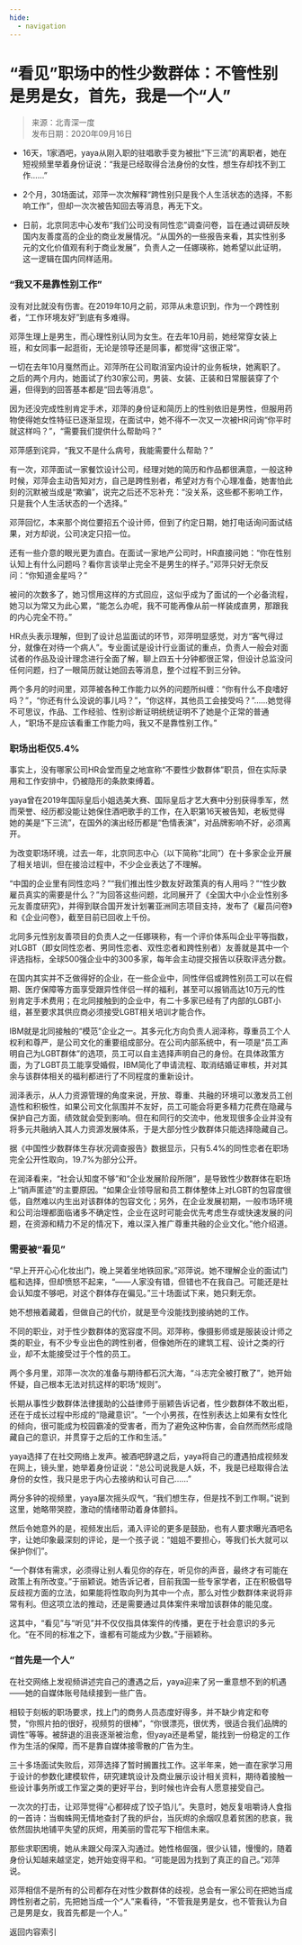 ```yaml
---
hide:
  - navigation
---
```


<!-- https://mp.weixin.qq.com/s/WkSF8Hm5jL6v32fgtaG2Tg -->

# “看见”职场中的性少数群体：不管性别是男是女，首先，我是一个“人”

> 来源：北青深一度  
> 发布日期：2020年09月16日

- 16天，1家酒吧，yaya从刚入职的驻唱歌手变为被批“下三流”的离职者，她在短视频里举着身份证说：“我是已经取得合法身份的女性，想生存却找不到工作......”

- 2个月，30场面试，邓萍一次次解释“跨性别只是我个人生活状态的选择，不影响工作”，但却一次次被告知回去等消息，再无下文。

- 日前，北京同志中心发布“我们公司没有同性恋”调查问卷，旨在通过调研反映国内友善度高的企业的商业发展情况。“从国外的一些报告来看，其实性别多元的文化价值观有利于商业发展”，负责人之一任娜瑛称，她希望以此证明，这一逻辑在国内同样适用。

### “我又不是靠性别工作”

没有对比就没有伤害。在2019年10月之前，邓萍从未意识到，作为一个跨性别者，“工作环境友好”到底有多难得。

邓萍生理上是男生，而心理性别认同为女生。在去年10月前，她经常穿女装上班，和女同事一起逛街，无论是领导还是同事，都觉得“这很正常”。

一切在去年10月戛然而止。邓萍所在公司取消室内设计的业务板块，她离职了。之后的两个月内，她面试了约30家公司，男装、女装、正装和日常服装穿了个遍，但得到的回答基本都是“回去等消息”。

因为还没完成性别肯定手术，邓萍的身份证和简历上的性别依旧是男性，但服用药物使得她女性特征已逐渐显现，在面试中，她不得不一次又一次被HR问询“你平时就这样吗？”，“需要我们提供什么帮助吗？”

邓萍感到诧异，“我又不是什么病号，我能需要什么帮助？”

有一次，邓萍面试一家餐饮设计公司，经理对她的简历和作品都很满意，一般这种时候，邓萍会主动告知对方，自己是跨性别者，希望对方有个心理准备，她害怕此刻的沉默被当成是“欺骗”，说完之后还不忘补充：“没关系，这些都不影响工作，只是我个人生活状态的一个选择。”

邓萍回忆，本来那个岗位要招五个设计师，但到了约定日期，她打电话询问面试结果，对方却说，公司决定只招一位。

还有一些介意的眼光更为直白。在面试一家地产公司时，HR直接问她：“你在性别认知上有什么问题吗？看你言谈举止完全不是男生的样子。”邓萍只好无奈反问：“你知道金星吗？”

被问的次数多了，她习惯用这样的方式回应，这似乎成为了面试的一个必备流程，她习以为常又为此心累，“能怎么办呢，我不可能再像从前一样装成直男，那跟我的内心完全不符。”

HR点头表示理解，但到了设计总监面试的环节，邓萍明显感觉，对方“客气得过分，就像在对待一个病人”。专业面试是设计行业面试的重点，负责人一般会对面试者的作品及设计理念进行全面了解，聊上四五十分钟都很正常，但设计总监没问任何问题，扫了一眼简历就让她回去等消息，整个过程不到三分钟。

两个多月的时间里，邓萍被各种工作能力以外的问题所纠缠：“你有什么不良嗜好吗？”，“你还有什么没说的事儿吗？”，“你这样，其他员工会接受吗？”......她觉得不可思议，作品、工作经验、性别诊断证明统统证明不了她是个正常的普通人，“职场不是应该看重工作能力吗，我又不是靠性别工作。”

### 职场出柜仅5.4%

事实上，没有哪家公司HR会堂而皇之地宣称“不要性少数群体”职员，但在实际录用和工作安排中，仍被隐形的条款束缚着。

yaya曾在2019年国际皇后小姐选美大赛、国际皇后才艺大赛中分别获得季军，然而荣誉、经历都没能让她保住酒吧歌手的工作，在入职第16天被告知，老板觉得她的美是“下三流”，在国外的演出经历都是“色情表演”，对品牌影响不好，必须离开。

为改变职场环境，过去一年，北京同志中心（以下简称“北同”）在十多家企业开展了相关培训，但在接洽过程中，不少企业表达了不理解。

“中国的企业里有同性恋吗？”“我们推出性少数友好政策真的有人用吗？”“性少数雇员真实的需要是什么？”为回答这些问题，北同展开了《全国大中小企业性别多元友善度研究》，并得到联合国开发计划署亚洲同志项目支持，发布了《雇员问卷》和《企业问卷》，截至目前已回收上千份。

北同多元性别友善项目的负责人之一任娜瑛称，有一个评价体系叫企业平等指数，对LGBT（即女同性恋者、男同性恋者、双性恋者和跨性别者）友善就是其中一个评选指标，全球500强企业中的300多家，每年会主动提交报告以获取评选分数。

在国内其实并不乏做得好的企业，在一些企业中，同性伴侣或跨性别员工可以在假期、医疗保障等方面享受跟异性伴侣一样的福利，甚至可以报销高达10万元的性别肯定手术费用；在北同接触到的企业中，有二十多家已经有了内部的LGBT小组，甚至要求其供应商必须接受LGBT相关培训才能合作。

IBM就是北同接触的“模范”企业之一。其多元化方向负责人润泽称，尊重员工个人权利和尊严，是公司文化的重要组成部分。在公司内部系统中，有一项是“员工声明自己为LGBT群体”的选项，员工可以自主选择声明自己的身份。在具体政策方面，为了LGBT员工能享受婚假，IBM简化了申请流程、取消结婚证审核，并对其余与该群体相关的福利都进行了不同程度的重新设计。

润泽表示，从人力资源管理的角度来说，开放、尊重、共融的环境可以激发员工创造性和积极性，如果公司文化氛围并不友好，员工可能会将更多精力花费在隐藏与保护自己方面，绩效就会受到影响。但在和同行的交流中，他发现很多企业并没有将多元共融纳入其人力资源发展体系，于是大部分性少数群体只能选择隐藏自己。

据《中国性少数群体生存状况调查报告》数据显示，只有5.4%的同性恋者在职场完全公开性取向，19.7%为部分公开。

在润泽看来，“社会认知度不够”和“企业发展阶段所限”，是导致性少数群体在职场上“销声匿迹”的主要原因。“如果企业领导层和员工群体整体上对LGBT的包容度很低，自然难以内生出对该群体的包容文化；另外，在企业发展初期，一般市场环境和公司治理都面临诸多不确定性，企业在这时可能会优先考虑生存或快速发展的问题，在资源和精力不足的情况下，难以深入推广尊重共融的企业文化。”他介绍道。

### 需要被“看见”

“早上开开心心化妆出门，晚上哭着坐地铁回家。”邓萍说。她不理解企业的面试门槛和选择，但却愤怒不起来，“——人家没有错，但错也不在我自己。可能还是社会认知度不够吧，对这个群体存在偏见。”三十场面试下来，她只剩无奈。

她不想掖着藏着，但做自己的代价，就是至今没能找到接纳她的工作。

不同的职业，对于性少数群体的宽容度不同。邓萍称，像摄影师或是服装设计师之类的职业，有不少专业出色的跨性别者，但像她所在的建筑工程、设计之类的行业，却不太能接受过于个性的员工。

两个多月里，邓萍一次次的准备与期待都石沉大海，“斗志完全被打散了”，她开始怀疑，自己根本无法对抗这样的职场“规则”。

长期从事性少数群体法律援助的公益律师于丽颖告诉记者，性少数群体不敢出柜，还在于成长过程中形成的“隐藏意识”。“一个小男孩，在性别表达上如果有女性化的倾向，很可能成为校园霸凌的受害者，而为了避免这种伤害，会自然而然形成隐藏自己的意识，并贯穿于之后的工作和生活。”

yaya选择了在社交网络上发声。被酒吧辞退之后，yaya将自己的遭遇拍成视频发在网上，镜头里，她举着身份证说：“总公司说我是人妖，不，我是已经取得合法身份的女性，我只是忠于内心去接纳和认可自己......”

两分多钟的视频里，yaya屡次摇头叹气，“我们想生存，但是找不到工作啊。”说到这里，她略带哭腔，激动的情绪带动着身体颤抖。

然后令她意外的是，视频发出后，涌入评论的更多是鼓励，也有人要求曝光酒吧名字，让她印象最深刻的评论，是一个孩子说：“姐姐不要担心，等我们长大就可以保护你们”。

“一个群体有需求，必须得让别人看见你的存在，听见你的声音，最终才有可能在政策上有所改变。”于丽颖说。她告诉记者，目前我国一些专家学者，正在积极倡导反歧视方面的立法，如果能将性取向列为其中一个点，那么对性少数群体来说将非常有利。但这项立法的推动，还是需要通过具体案件来增加该群体的能见度。

这其中，“看见”与“听见”并不仅仅指具体案件的传播，更在于社会意识的多元化。“在不同的标准之下，谁都有可能成为少数。”于丽颖称。

### “首先是一个人”

在社交网络上发视频讲述完自己的遭遇之后，yaya迎来了另一重意想不到的机遇——她的自媒体账号陆续接到一些广告。

相较于刻板的职场要求，找上门的商务人员态度好得多，并不缺少肯定和夸赞，“你照片拍的很好，视频剪的很棒”，“你很漂亮，很优秀，很适合我们品牌的调性”等等。被辞退的沮丧逐渐被治愈，但yaya还是希望，能找到一份稳定的工作作为生活的保障，而不是靠自媒体接零散的广告为生。

三十多场面试失败后，邓萍选择了暂时搁置找工作。这半年来，她一直在家学习用于设计的参数化建模软件，研究建筑设计及商业展示设计相关资料，期待着接触一些设计事务所或工作室之类的更好平台，到时候也许会有人愿意接受自己。

一次次的打击，让邓萍觉得“心都碎成了饺子馅儿”。失意时，她反复咀嚼诗人食指的一首诗：当蜘蛛网无情地查封了我的炉台，当灰烬的余烟叹息着贫困的悲哀，我依然固执地铺平失望的灰烬，用美丽的雪花写下相信未来。

那些求职困境，她从未跟父母深入沟通过。她性格倔强，很少认错，慢慢的，随着身份认知越来越坚定，她开始变得平和。“可能是因为找到了真正的自己。”邓萍说。

邓萍相信不是所有的公司都存在对性少数群体的歧视，总会有一家公司在把她当成跨性别者之前，先把她当成一个“人”来看待，“不管我是男是女，也不管我认为自己是男是女，我首先都是一个人。”

<a class="md-button" onclick="goBack()">返回内容索引</a>

<script>
function goBack() {
  const domain = window.location.origin;
  const ref = document.referrer;
  if (ref.indexOf(domain) === 0 && window.history.length > 1) {
    window.history.back();
  } else {
    window.location.href = '../../';
  }
}
</script>
